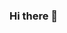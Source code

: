 ### Hi there 👋

<!--
**jojolixinyi/jojolixinyi** is a ✨ _special_ ✨ repository because its `README.md` (this file) appears on your GitHub profile.

Here are some ideas to get you started:

- 🔭 I’m currently working on economics
- 🌱 I’m currently learning r and rstudio
- 👯 I’m looking to collaborate on everything
- 🤔 I’m looking for help with learning data science
- 💬 Ask me about everything
- 📫 How to reach me: email
- 😄 Pronouns: 
- ⚡ Fun fact: 
-->

